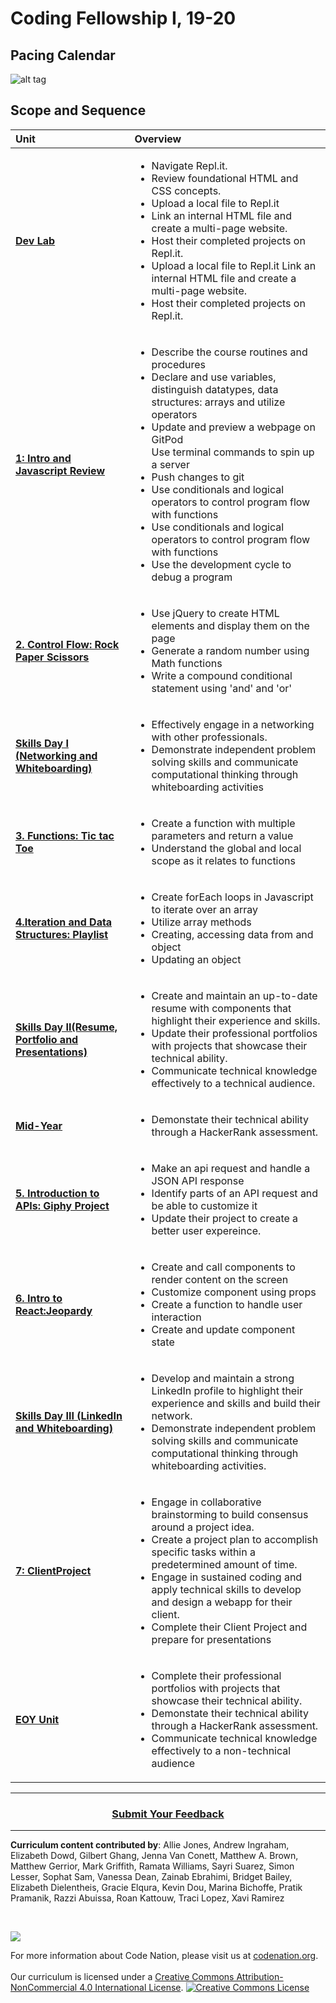 # Coding Fellowship I, 19-20

## Pacing Calendar
![alt tag](https://github.com/itscodenation/curriculum19-20/blob/master/advanced/Pacing%20Calendar.png)

## Scope and Sequence

| Unit | Overview|
|:-------|:------|
| [**Dev Lab**](units/unit1) |  <ul><li>Navigate Repl.it.</li><li>Review foundational HTML and CSS concepts.</li><li>Upload a local file to Repl.it</li> <li>Link an internal HTML file and create a multi-page website.</li> <li>Host their completed projects on Repl.it.</li> <li>Upload a local file to Repl.it Link an internal HTML file and create a multi-page website.</li> <li>Host their completed projects on Repl.it.</li></ul>|
| [**1: Intro and Javascript Review**](units/unit2) |  <ul><li>Describe the course routines and procedures</li><li>Declare and use variables, distinguish datatypes, data structures: arrays and utilize operators</li><li>Update and preview a webpage on GitPod</li> Use terminal commands to spin up a server</li> <li>Push changes to git</li> <li>Use conditionals and logical operators to control program flow with functions</li><li>Use conditionals and logical operators to control program flow with functions</li> <li>Use the development cycle to debug a program </li></ul>|
| [**2. Control Flow: Rock Paper Scissors**](units/unit3) |<ul><li>Use jQuery to create HTML elements and display them on the page</li><li>Generate a random number using Math functions</li><li>Write a compound conditional statement using 'and' and 'or'</li></ul>|
| [**Skills Day I (Networking and Whiteboarding)**](units/skillsdays/skillsday1) |  <ul><li>Effectively engage in a networking with other professionals.</li> <li>Demonstrate independent problem solving skills and communicate computational thinking through whiteboarding activities</li></ul>|
| [**3. Functions: Tic tac Toe**](units/unit4) | <ul><li>Create a function with multiple parameters and return a value</li><li>Understand the global and local scope as it relates to functions</li></ul>|
| [**4.Iteration and Data Structures: Playlist**](units/unit5) | <ul><li>Create forEach loops in Javascript to iterate over an array</li><li>Utilize array methods</li><li>Creating, accessing data from and object</li><li>Updating an object</li></ul>|
| [**Skills Day II(Resume, Portfolio and Presentations)**](units/skillsdays/skillsday2) |<ul><li>Create and maintain an up-to-date resume with components that highlight their experience and skills.</li> <li>Update their professional portfolios with projects that showcase their technical ability.</li> <li>Communicate technical knowledge effectively to a technical audience.</li></ul> 
| [**Mid-Year**](units/midyear) | <ul><li>Demonstate their technical ability through a HackerRank assessment.</li></ul>|
| [**5. Introduction to APIs: Giphy Project**](units/unit6) |<ul><li>Make an api request and handle a JSON API response</li><li>Identify parts of an API request and be able to customize it</li><li>Update their project to create a better user expereince.</li>|
| [**6. Intro to React:Jeopardy**](units/unit7) |<ul><li>Create and call components to render content on the screen</li><li>Customize component using props</li><li>Create a function to handle user interaction</li><li>Create and update component state</li> |
| [**Skills Day III (LinkedIn and Whiteboarding)**](units/skillsdays/skillsday3) | <ul><li>Develop and maintain a strong LinkedIn profile to highlight their experience and skills and build their network.</li> <li>Demonstrate independent problem solving skills and communicate computational thinking through whiteboarding activities.</li></ul>|
| [**7: ClientProject**](units/unit8)| <ul><li>Engage in collaborative brainstorming to build consensus around a project idea.</li> <li>Create a project plan to accomplish specific tasks within a predetermined amount of time.</li><li>Engage in sustained coding and apply technical skills to develop and design a webapp for their client.</li><li>Complete their Client Project and prepare for presentations </li></ul> |
| [**EOY Unit**](units/eoy) |  <ul><li>Complete their professional portfolios with projects that showcase their technical ability.</li> <li>Demonstate their technical ability through a HackerRank assessment.</li><li>Communicate technical knowledge effectively to a non-technical audience</li>|
----

<h3 align="center"><a href="https://docs.google.com/forms/d/e/1FAIpQLSeLpI-m6UKvIxk97F8R1iidFRaYXJ3dfcUuIjx2Pz0WMfO1SA/viewform">Submit Your Feedback</a> </h3>

----

**Curriculum content contributed by**: Allie Jones, 
Andrew Ingraham, 
Elizabeth Dowd, 
Gilbert Ghang, 
Jenna Van Conett, 
Matthew A. Brown, 
Matthew Gerrior, 
Mark Griffith, 
Ramata Williams, 
Sayri Suarez, 
Simon Lesser, 
Sophat Sam, 
Vanessa Dean, 
Zainab Ebrahimi, 
Bridget Bailey, 
Elizabeth Dielentheis, 
Gracie Elqura, 
Kevin Dou, 
Marina Bichoffe, 
Pratik Pramanik, 
Razzi Abuissa, 
Roan Kattouw, 
Traci Lopez, 
Xavi Ramirez

<br>
<p> <img src="https://i.imgur.com/lYodTLP.png?1" ></p>
For more information about Code Nation, please visit us at <a href="https://www.codenation.org">codenation.org</a>.
<br>
<br>
Our curriculum is licensed under a <a rel="license" href="http://creativecommons.org/licenses/by-nc/4.0/">Creative Commons Attribution-NonCommercial 4.0 International License</a>. 
<a rel="license" href="http://creativecommons.org/licenses/by-nc/4.0/"><img alt="Creative Commons License" style="border-width:0" src="https://i.creativecommons.org/l/by-nc/4.0/88x31.png" /></a>
